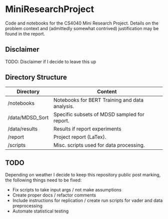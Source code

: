 # MiniResearchProject
Code and notebooks for the CS4040 Mini Research Project. Details on the problem context and (admittedly somewhat contrived) justification may be found in the report.

## Disclaimer

TODO: Disclaimer if I decide to leave this up

## Directory Structure

| Directory | Content |
|-------|-------|
| /notebooks | Notebooks for BERT Training and data analysis. |
| /data/MDSD_Sort | Specific subsets of MDSD sampled for report. |
| /data/results | Results if report experiments |
| /report | Project report (LaTex). |
| /scripts | Misc. scripts used for data processing. |



## TODO

Depending on weather I decide to keep this repository public post marking, the following things need to be fixed:

- Fix scripts to take input args / not make assumptions
- Create proper docs / refactor comments
- Include instructions for replication / create run scripts for vader and data preprocessing
- Automate statistical testing
